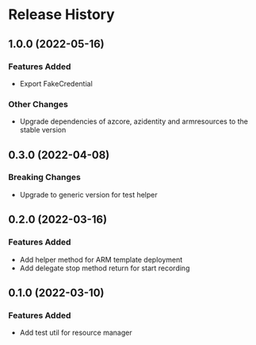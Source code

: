# Release History

## 1.0.0 (2022-05-16)

### Features Added
* Export FakeCredential

### Other Changes
* Upgrade dependencies of azcore, azidentity and armresources to the stable version

## 0.3.0 (2022-04-08)

### Breaking Changes
* Upgrade to generic version for test helper

## 0.2.0 (2022-03-16)

### Features Added
* Add helper method for ARM template deployment
* Add delegate stop method return for start recording

## 0.1.0 (2022-03-10)

### Features Added
* Add test util for resource manager

